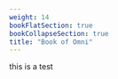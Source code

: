 ```yaml
---
weight: 14
bookFlatSection: true
bookCollapseSection: true
title: "Book of Omni"
---
```


this is a test